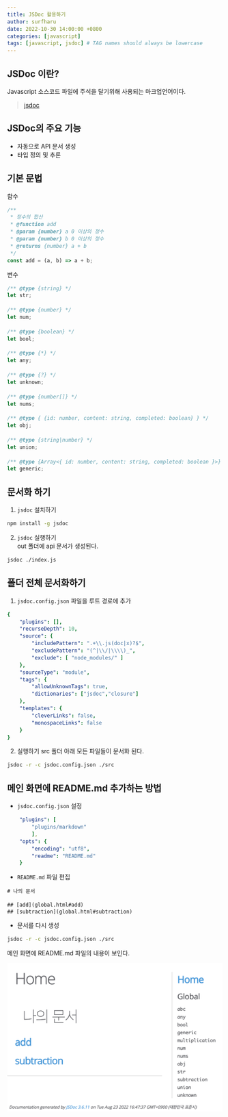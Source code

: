 ```yaml
---
title: JSDoc 활용하기
author: surfharu
date: 2022-10-30 14:00:00 +0800
categories: [javascript]
tags: [javascript, jsdoc] # TAG names should always be lowercase
---
```


## JSDoc 이란? 
Javascript 소스코드 파일에 주석을 달기위해 사용되는 마크업언어이다.
> [jsdoc](https://jsdoc.app/)

## JSDoc의 주요 기능
- 자동으로 API 문서 생성
- 타입 정의 및 추론

## 기본 문법
함수
```js
/** 
 * 정수의 합산
 * @function add
 * @param {number} a 0 이상의 정수
 * @param {number} b 0 이상의 정수
 * @returns {number} a + b
 */
const add = (a, b) => a + b;
```

변수
```js
/** @type {string} */
let str;

/** @type {number} */
let num;

/** @type {boolean} */
let bool;

/** @type {*} */
let any;

/** @type {?} */
let unknown;

/** @type {number[]} */
let nums;

/** @type { {id: number, content: string, completed: boolean} } */
let obj;

/** @type {string|number} */
let union;

/** @type {Array<{ id: number, content: string, completed: boolean }>} */
let generic;
```

## 문서화 하기
1. `jsdoc` 설치하기
```bash
npm install -g jsdoc
```

2. `jsdoc` 실행하기  
out 폴더에 api 문서가 생성된다.
```bash
jsdoc ./index.js
```

## 폴더 전체 문서화하기 
1. `jsdoc.config.json` 파일을 루트 경로에 추가
```yaml
{
    "plugins": [],
    "recurseDepth": 10,
    "source": {
        "includePattern": ".+\\.js(doc|x)?$",
        "excludePattern": "(^|\\/|\\\\)_",
        "exclude": [ "node_modules/" ]
    },
    "sourceType": "module",
    "tags": {
        "allowUnknownTags": true,
        "dictionaries": ["jsdoc","closure"]
    },
    "templates": {
        "cleverLinks": false,
        "monospaceLinks": false
    }
}
```

2. 실행하기 
src 폴더 아래 모든 파일들이 문서화 된다.
```bash
jsdoc -r -c jsdoc.config.json ./src
```

## 메인 화면에 README.md 추가하는 방법
- `jsdoc.config.json` 설정 

```yaml
    "plugins": [
        "plugins/markdown"
        ],
    "opts": {
        "encoding": "utf8",
        "readme": "README.md"
    }
```

- `README.md` 파일 편집  

```text
# 나의 문서

## [add](global.html#add)
## [subtraction](global.html#subtraction)
```

- 문서를 다시 생성  

```bash
jsdoc -r -c jsdoc.config.json ./src
```

메인 화면에 README.md 파일의 내용이 보인다.

![](/assets/images/javascript-1-1.png)
